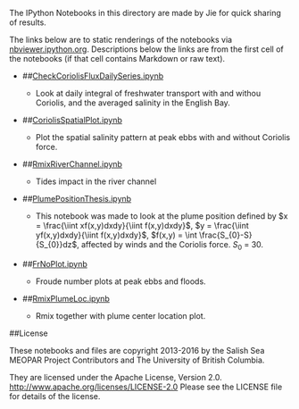 The IPython Notebooks in this directory are made by Jie for
quick sharing of results.

The links below are to static renderings of the notebooks via
[nbviewer.ipython.org](http://nbviewer.ipython.org/).
Descriptions below the links are from the first cell of the notebooks
(if that cell contains Markdown or raw text).

* ##[CheckCoriolisFluxDailySeries.ipynb](http://nbviewer.ipython.org/urls/bitbucket.org/salishsea/analysis-jie/raw/tip/jie/thesis/CheckCoriolisFluxDailySeries.ipynb)  
    
    * Look at daily integral of freshwater transport with and withou Coriolis, and the averaged salinity in the English Bay.  

* ##[CoriolisSpatialPlot.ipynb](http://nbviewer.ipython.org/urls/bitbucket.org/salishsea/analysis-jie/raw/tip/jie/thesis/CoriolisSpatialPlot.ipynb)  
    
    * Plot the spatial salinity pattern at peak ebbs with and without Coriolis force.  

* ##[RmixRiverChannel.ipynb](http://nbviewer.ipython.org/urls/bitbucket.org/salishsea/analysis-jie/raw/tip/jie/thesis/RmixRiverChannel.ipynb)  
    
    * Tides impact in the river channel  

* ##[PlumePositionThesis.ipynb](http://nbviewer.ipython.org/urls/bitbucket.org/salishsea/analysis-jie/raw/tip/jie/thesis/PlumePositionThesis.ipynb)  
    
    * This notebook was made to look at the plume position defined by $x = \frac{\iint xf(x,y)dxdy}{\iint f(x,y)dxdy}$, $y = \frac{\iint yf(x,y)dxdy}{\iint f(x,y)dxdy}$, $f(x,y) = \int \frac{S_{0}-S}{S_{0}}dz$, affected by winds and the Coriolis force. $S_{0}$ = 30.  

* ##[FrNoPlot.ipynb](http://nbviewer.ipython.org/urls/bitbucket.org/salishsea/analysis-jie/raw/tip/jie/thesis/FrNoPlot.ipynb)  
    
    * Froude number plots at peak ebbs and floods.  

* ##[RmixPlumeLoc.ipynb](http://nbviewer.ipython.org/urls/bitbucket.org/salishsea/analysis-jie/raw/tip/jie/thesis/RmixPlumeLoc.ipynb)  
    
    * Rmix together with plume center location plot.  


##License

These notebooks and files are copyright 2013-2016
by the Salish Sea MEOPAR Project Contributors
and The University of British Columbia.

They are licensed under the Apache License, Version 2.0.
http://www.apache.org/licenses/LICENSE-2.0
Please see the LICENSE file for details of the license.
